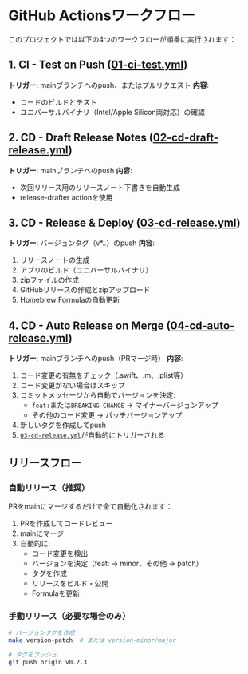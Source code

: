 # GitHub Actionsワークフロー

このプロジェクトでは以下の4つのワークフローが順番に実行されます：

## 1. CI - Test on Push ([01-ci-test.yml](01-ci-test.yml))
**トリガー**: mainブランチへのpush、またはプルリクエスト
**内容**: 
- コードのビルドとテスト
- ユニバーサルバイナリ（Intel/Apple Silicon両対応）の確認

## 2. CD - Draft Release Notes ([02-cd-draft-release.yml](02-cd-draft-release.yml))  
**トリガー**: mainブランチへのpush
**内容**:
- 次回リリース用のリリースノート下書きを自動生成
- release-drafter actionを使用

## 3. CD - Release & Deploy ([03-cd-release.yml](03-cd-release.yml))
**トリガー**: バージョンタグ（v*.*.*）のpush
**内容**:
1. リリースノートの生成
2. アプリのビルド（ユニバーサルバイナリ）
3. zipファイルの作成
4. GitHubリリースの作成とzipアップロード
5. Homebrew Formulaの自動更新

## 4. CD - Auto Release on Merge ([04-cd-auto-release.yml](04-cd-auto-release.yml))
**トリガー**: mainブランチへのpush（PRマージ時）
**内容**:
1. コード変更の有無をチェック（.swift、.m、.plist等）
2. コード変更がない場合はスキップ
3. コミットメッセージから自動でバージョンを決定:
   - `feat:`または`BREAKING CHANGE` → マイナーバージョンアップ
   - その他のコード変更 → パッチバージョンアップ
4. 新しいタグを作成してpush
5. [`03-cd-release.yml`](03-cd-release.yml)が自動的にトリガーされる

## リリースフロー

### 自動リリース（推奨）
PRをmainにマージするだけで全て自動化されます：

1. PRを作成してコードレビュー
2. mainにマージ
3. 自動的に:
   - コード変更を検出
   - バージョンを決定（feat: → minor、その他 → patch）
   - タグを作成
   - リリースをビルド・公開
   - Formulaを更新

### 手動リリース（必要な場合のみ）
```bash
# バージョンタグを作成
make version-patch  # または version-minor/major

# タグをプッシュ
git push origin v0.2.3
```
